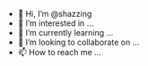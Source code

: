 - 👋 Hi, I’m @shazzing
- 👀 I’m interested in ...
- 🌱 I’m currently learning ...
- 💞️ I’m looking to collaborate on ...
- 📫 How to reach me ...

<!---
shazzing/shazzing is a ✨ special ✨ repository because its `README.md` (this file) appears on your GitHub profile.
You can click the Preview link to take a look at your changes.
--->

